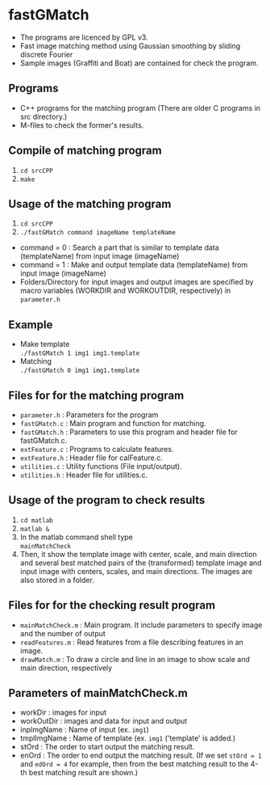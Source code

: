# fastGMatch
  * The programs are licenced by GPL v3. 
  * Fast image matching method using Gaussian smoothing by sliding discrete Fourier 
  * Sample images (Graffiti and Boat) are contained for check the program.

## Programs
  * C++ programs for the matching program
    (There are older C programs in src directory.)
  * M-files to check the former's results.

## Compile of matching program
 1. `cd srcCPP`  
 1.  `make`

## Usage of the matching program
 1. `cd srcCPP`  
 1. `./fastGMatch command imageName templateName`
  * command = 0 : Search a part that is similar to template data (templateName) from input image (imageName)
  * command = 1 : Make and output template data (templateName) from input image (imageName)
  * Folders/Directory for input images and output images are specified by macro variables (WORKDIR and WORKOUTDIR, respectively) in `parameter.h`

## Example
  * Make template  
  `./fastGMatch 1 img1 img1.template`
  * Matching  
  `./fastGMatch 0 img1 img1.template`

## Files for for the matching program
  * `parameter.h` : Parameters for the program
  * `fastGMatch.c` : Main program and function for matching.
  * `fastGMatch.h` : Parameters to use this program and header file for fastGMatch.c.
  * `extFeature.c` : Programs to calculate features.
  * `extFeature.h` : Header file for calFeature.c.
  * `utilities.c` : Utility functions (File input/output). 
  * `utilities.h` : Header file for utilities.c.

## Usage of the program to check results 
 1.  `cd matlab`
 1.  `matlab &`
 1. In the matlab command shell type  
  `mainMatchCheck`
 1.  Then, it show the template image with center, scale, and main direction and several best matched pairs of the (transformed) template image and input image with centers, scales, and main directions. The images are also stored in a folder.

## Files for for the checking result program
  * `mainMatchCheck.m` : Main program. It include parameters to specify image and the number of output
  * `readFeatures.m` : Read features from a file describing features in an image.
  * `drawMatch.m` : To draw a circle and line in an image to show scale and main direction, respectively

## Parameters of mainMatchCheck.m
  * workDir : images for input
  * workOutDir : images and data for input and output
  * inpImgName : Name of input (ex. `img1`)
  * tmplImgName : Name of template (ex. `img1` ('template' is added.)
  * stOrd : The order to start output the matching result.
  * enOrd : The order to end output the matching result. (If we set `stOrd = 1` and `edOrd = 4` for example, then from the best matching result to the 4-th best matching result are shown.)